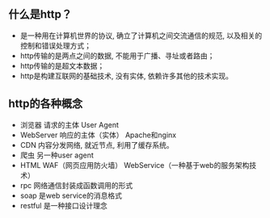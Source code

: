 ## 什么是http？
-  是一种用在计算机世界的协议, 确立了计算机之间交流通信的规范, 以及相关的控制和错误处理方式；
-  http传输的是两点之间的数据, 不能用于广播、寻址或者路由；
-  http传输的是超文本数据；
-  http是构建互联网的基础技术, 没有实体, 依赖许多其他的技术实现。

## http的各种概念
-  浏览器 请求的主体 User Agent
-  WebServer 响应的主体（实体） Apache和nginx
-  CDN 内容分发网络, 就近节点, 利用了缓存系统。
-  爬虫 另一种user agent
-  HTML WAF（网页应用防火墙） WebService（一种基于web的服务架构技术）
-  rpc  网络通信封装成函数调用的形式
-  soap 是web service的消息格式
-  restful 是一种接口设计理念